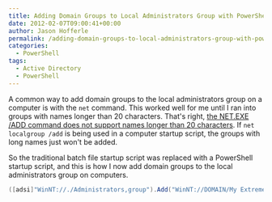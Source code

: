 ```yaml
---
title: Adding Domain Groups to Local Administrators Group with PowerShell
date: 2012-02-07T09:00:41+00:00
author: Jason Hofferle
permalink: /adding-domain-groups-to-local-administrators-group-with-powershell/
categories:
  - PowerShell
tags:
  - Active Directory
  - PowerShell
---
```

A common way to add domain groups to the local administrators group on a computer is with the `net` command. This worked well for me until I ran into groups with names longer than 20 characters. That's right, [the NET.EXE /ADD command does not support names longer than 20 characters](https://support.microsoft.com/en-us/help/324639/net-exe-add-command-does-not-support-names-longer-than-20-characters). If `net localgroup /add` is being used in a computer startup script, the groups with long names just won't be added.

So the traditional batch file startup script was replaced with a PowerShell startup script, and this is how I now add domain groups to the local administrators group on computers.

```powershell
([adsi]"WinNT://./Administrators,group").Add("WinNT://DOMAIN/My Extremely Long Group Name with Spaces,group")
```

